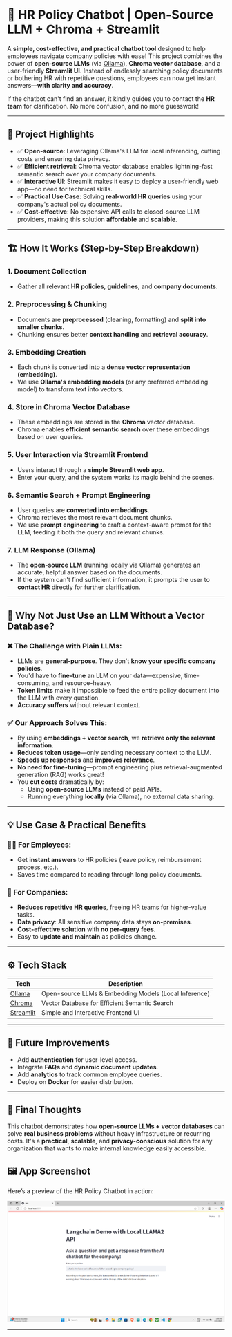 # 🧠 HR Policy Chatbot | Open-Source LLM + Chroma + Streamlit

A **simple, cost-effective, and practical chatbot tool** designed to help employees navigate company policies with ease! This project combines the power of **open-source LLMs** (via [Ollama](https://ollama.ai/)), **Chroma vector database**, and a user-friendly **Streamlit UI**. Instead of endlessly searching policy documents or bothering HR with repetitive questions, employees can now get instant answers—**with clarity and accuracy**.

If the chatbot can't find an answer, it kindly guides you to contact the **HR team** for clarification. No more confusion, and no more guesswork!

---

## 🚀 Project Highlights

- ✅ **Open-source**: Leveraging Ollama's LLM for local inferencing, cutting costs and ensuring data privacy.
- ✅ **Efficient retrieval**: Chroma vector database enables lightning-fast semantic search over your company documents.
- ✅ **Interactive UI**: Streamlit makes it easy to deploy a user-friendly web app—no need for technical skills.
- ✅ **Practical Use Case**: Solving **real-world HR queries** using your company's actual policy documents.
- ✅ **Cost-effective**: No expensive API calls to closed-source LLM providers, making this solution **affordable** and **scalable**.

---

## 🏗️ How It Works (Step-by-Step Breakdown)

### 1. **Document Collection**
- Gather all relevant **HR policies**, **guidelines**, and **company documents**.
  
### 2. **Preprocessing & Chunking**
- Documents are **preprocessed** (cleaning, formatting) and **split into smaller chunks**.
- Chunking ensures better **context handling** and **retrieval accuracy**.

### 3. **Embedding Creation**
- Each chunk is converted into a **dense vector representation (embedding)**.
- We use **Ollama's embedding models** (or any preferred embedding model) to transform text into vectors.

### 4. **Store in Chroma Vector Database**
- These embeddings are stored in the **Chroma** vector database.
- Chroma enables **efficient semantic search** over these embeddings based on user queries.

### 5. **User Interaction via Streamlit Frontend**
- Users interact through a **simple Streamlit web app**.
- Enter your query, and the system works its magic behind the scenes.

### 6. **Semantic Search + Prompt Engineering**
- User queries are **converted into embeddings**.
- Chroma retrieves the most relevant document chunks.
- We use **prompt engineering** to craft a context-aware prompt for the LLM, feeding it both the query and relevant chunks.

### 7. **LLM Response (Ollama)**
- The **open-source LLM** (running locally via Ollama) generates an accurate, helpful answer based on the documents.
- If the system can't find sufficient information, it prompts the user to **contact HR** directly for further clarification.

---

## 🎯 Why Not Just Use an LLM Without a Vector Database?

### ❌ The Challenge with Plain LLMs:
- LLMs are **general-purpose**. They don't **know your specific company policies**.
- You'd have to **fine-tune** an LLM on your data—expensive, time-consuming, and resource-heavy.
- **Token limits** make it impossible to feed the entire policy document into the LLM with every question.
- **Accuracy suffers** without relevant context.

### ✅ Our Approach Solves This:
- By using **embeddings + vector search**, we **retrieve only the relevant information**.
- **Reduces token usage**—only sending necessary context to the LLM.
- **Speeds up responses** and **improves relevance**.
- **No need for fine-tuning**—prompt engineering plus retrieval-augmented generation (RAG) works great!
- You **cut costs** dramatically by:
  - Using **open-source LLMs** instead of paid APIs.
  - Running everything **locally** (via Ollama), no external data sharing.

---

## 💡 Use Case & Practical Benefits

### 👩‍💼 For Employees:
- Get **instant answers** to HR policies (leave policy, reimbursement process, etc.).
- Saves time compared to reading through long policy documents.

### 🏢 For Companies:
- **Reduces repetitive HR queries**, freeing HR teams for higher-value tasks.
- **Data privacy**: All sensitive company data stays **on-premises**.
- **Cost-effective solution** with **no per-query fees**.
- Easy to **update and maintain** as policies change.

---

## ⚙️ Tech Stack

| Tech      | Description                                          |
|-----------|------------------------------------------------------|
| [Ollama](https://ollama.ai/)   | Open-source LLMs & Embedding Models (Local Inference) |
| [Chroma](https://www.trychroma.com/)   | Vector Database for Efficient Semantic Search |
| [Streamlit](https://streamlit.io/)  | Simple and Interactive Frontend UI               |

---

## 🔮 Future Improvements

- Add **authentication** for user-level access.
- Integrate **FAQs** and **dynamic document updates**.
- Add **analytics** to track common employee queries.
- Deploy on **Docker** for easier distribution.

---

## 📌 Final Thoughts

This chatbot demonstrates how **open-source LLMs + vector databases** can solve **real business problems** without heavy infrastructure or recurring costs. It's a **practical**, **scalable**, and **privacy-conscious** solution for any organization that wants to make internal knowledge easily accessible.

## 🖼️ App Screenshot

Here’s a preview of the HR Policy Chatbot in action:

![App Screenshot](assets/app.png)


---
